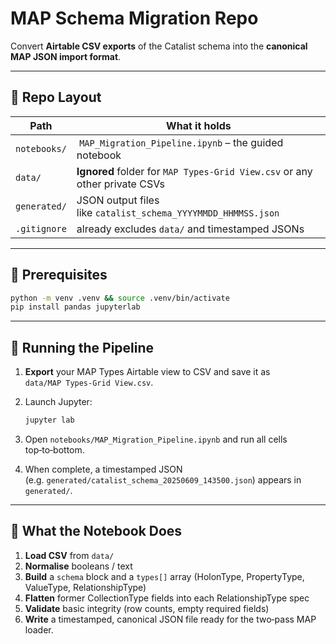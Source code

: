 # MAP Schema Migration Repo

Convert **Airtable CSV exports** of the Catalist schema into the **canonical MAP JSON import format**.

---

## 📁 Repo Layout

| Path         | What it holds                                                              |
| ------------ | -------------------------------------------------------------------------- |
| `notebooks/` |  `MAP_Migration_Pipeline.ipynb` – the guided notebook                      |
| `data/`      | **Ignored** folder for `MAP Types-Grid View.csv` or any other private CSVs  |
| `generated/` | JSON output files like `catalist_schema_YYYYMMDD_HHMMSS.json`              |
| `.gitignore` | already excludes `data/` and timestamped JSONs                             |

---

## 🔧 Prerequisites

```bash
python -m venv .venv && source .venv/bin/activate
pip install pandas jupyterlab
```

---

## 🚀 Running the Pipeline

1. **Export** your MAP Types Airtable view to CSV and save it as `data/MAP Types-Grid View.csv`.
2. Launch Jupyter:

   ```bash
   jupyter lab
   ```
3. Open `notebooks/MAP_Migration_Pipeline.ipynb` and run all cells top‑to‑bottom.
4. When complete, a timestamped JSON (e.g. `generated/catalist_schema_20250609_143500.json`) appears in `generated/`.

---

## 📝 What the Notebook Does

1. **Load CSV** from `data/` 
2. **Normalise** booleans / text 
3. **Build** a `schema` block and a `types[]` array (HolonType, PropertyType, ValueType, RelationshipType) 
4. **Flatten** former CollectionType fields into each RelationshipType spec 
5. **Validate** basic integrity (row counts, empty required fields) 
6. **Write** a timestamped, canonical JSON file ready for the two‑pass MAP loader.

